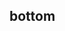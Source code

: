 ## bottom


<!-- CSSJSON.bottom.description -->

<!-- CSSJSON.bottom.syntax -->

<!-- CSSJSON.bottom.values -->

<!-- CSSJSON.bottom.defaultValue -->

<!-- CSSJSON.bottom.unixTags -->

<!-- CSSJSON.bottom.compatibility -->

<!-- CSSJSON.bottom.example -->

<!-- CSSJSON.bottom.reference -->
